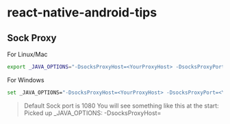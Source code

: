 # react-native-android-tips

## Sock Proxy

For Linux/Mac
``` sh
export _JAVA_OPTIONS="-DsocksProxyHost=<YourProxyHost> -DsocksProxyPort=<YourProxyPort>"
```
For Windows
``` sh
set _JAVA_OPTIONS="-DsocksProxyHost=<YourProxyHost> -DsocksProxyPort=<YourProxyPort>"
```
>Default Sock port is 1080
You will see something like this at the start:
>Picked up _JAVA_OPTIONS: -DsocksProxyHost=<YourProxyHost>
